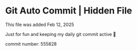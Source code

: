 # Git Auto Commit | Hidden File

This file was added Feb 12, 2025

Just for fun and keeping my daily git commit active 🤪

commit number: 555828
